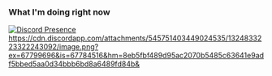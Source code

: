 ### What I'm doing right now
[![Discord Presence](https://lanyard.cnrad.dev/api/439128031152570389?theme=dark)](https://discord.com/users/439128031152570389)
https://cdn.discordapp.com/attachments/545751403449024535/1324833223322243092/image.png?ex=67799696&is=67784516&hm=8eb5fbf489d95ac2070b5485c63641e9adf5bbed5aa0d34bbb6bd8a6489fd84b&
